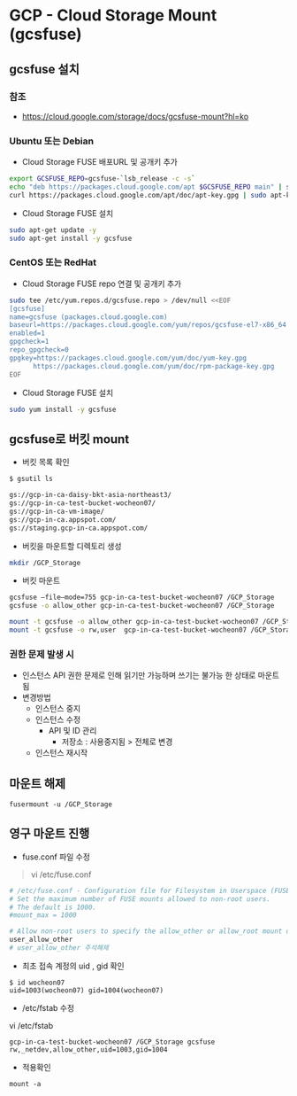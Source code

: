 # GCP - Cloud Storage Mount (gcsfuse)
## gcsfuse 설치 
### 참조
- https://cloud.google.com/storage/docs/gcsfuse-mount?hl=ko

### Ubuntu 또는 Debian
*  Cloud Storage FUSE 배포URL 및 공개키 추가
```bash
export GCSFUSE_REPO=gcsfuse-`lsb_release -c -s`
echo "deb https://packages.cloud.google.com/apt $GCSFUSE_REPO main" | sudo tee /etc/apt/sources.list.d/gcsfuse.list
curl https://packages.cloud.google.com/apt/doc/apt-key.gpg | sudo apt-key add -
```
* Cloud Storage FUSE 설치
```bash
sudo apt-get update -y
sudo apt-get install -y gcsfuse
```

### CentOS 또는 RedHat
*  Cloud Storage FUSE repo 연결 및 공개키 추가
```bash
sudo tee /etc/yum.repos.d/gcsfuse.repo > /dev/null <<EOF
[gcsfuse]
name=gcsfuse (packages.cloud.google.com)
baseurl=https://packages.cloud.google.com/yum/repos/gcsfuse-el7-x86_64
enabled=1
gpgcheck=1
repo_gpgcheck=0
gpgkey=https://packages.cloud.google.com/yum/doc/yum-key.gpg
      https://packages.cloud.google.com/yum/doc/rpm-package-key.gpg
EOF
```

* Cloud Storage FUSE 설치
```bash
sudo yum install -y gcsfuse
```


## gcsfuse로 버킷 mount 

* 버킷 목록 확인 
```bash
$ gsutil ls

gs://gcp-in-ca-daisy-bkt-asia-northeast3/
gs://gcp-in-ca-test-bucket-wocheon07/
gs://gcp-in-ca-vm-image/
gs://gcp-in-ca.appspot.com/
gs://staging.gcp-in-ca.appspot.com/
```


* 버킷을 마운트할 디렉토리 생성

```bash
mkdir /GCP_Storage
```

* 버킷 마운트 

```bash
gcsfuse —file–mode=755 gcp-in-ca-test-bucket-wocheon07 /GCP_Storage
gcsfuse -o allow_other gcp-in-ca-test-bucket-wocheon07 /GCP_Storage

mount -t gcsfuse -o allow_other gcp-in-ca-test-bucket-wocheon07 /GCP_Storage
mount -t gcsfuse -o rw,user  gcp-in-ca-test-bucket-wocheon07 /GCP_Storage
```

### 권한 문제 발생 시
- 인스턴스 API 권한 문제로 인해 읽기만 가능하며 쓰기는 불가능 한 상태로 마운트 됨
- 변경방법 
    - 인스턴스 중지
    - 인스턴스 수정 
        - API 및 ID 관리 
            - 저장소 : 사용중지됨 > 전체로 변경
    - 인스턴스 재시작



## 마운트 해제 
```
fusermount -u /GCP_Storage
```


## 영구 마운트 진행 

- fuse.conf 파일 수정 

>vi /etc/fuse.conf 
```bash
# /etc/fuse.conf - Configuration file for Filesystem in Userspace (FUSE)
# Set the maximum number of FUSE mounts allowed to non-root users.
# The default is 1000.
#mount_max = 1000

# Allow non-root users to specify the allow_other or allow_root mount options.
user_allow_other
# user_allow_other 주석해제
```

- 최초 접속 계정의 uid , gid 확인

```
$ id wocheon07
uid=1003(wocheon07) gid=1004(wocheon07)
```

- /etc/fstab 수정

vi /etc/fstab
```
gcp-in-ca-test-bucket-wocheon07 /GCP_Storage gcsfuse rw,_netdev,allow_other,uid=1003,gid=1004
```

- 적용확인
```
mount -a
```